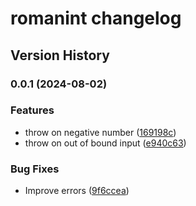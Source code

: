 # romanint changelog

## Version History

### 0.0.1 (2024-08-02)


### Features

* throw on negative number ([169198c](https://github.com/manferlo81/romanint/commit/169198c0f87e0b909d17326b44982f7ca7a6aec6))
* throw on out of bound input ([e940c63](https://github.com/manferlo81/romanint/commit/e940c639d80a2a4211cfce27b025ba7861ce0745))


### Bug Fixes

* Improve errors ([9f6ccea](https://github.com/manferlo81/romanint/commit/9f6cceac72d272b6395c074de5debb882cc79b0b))
